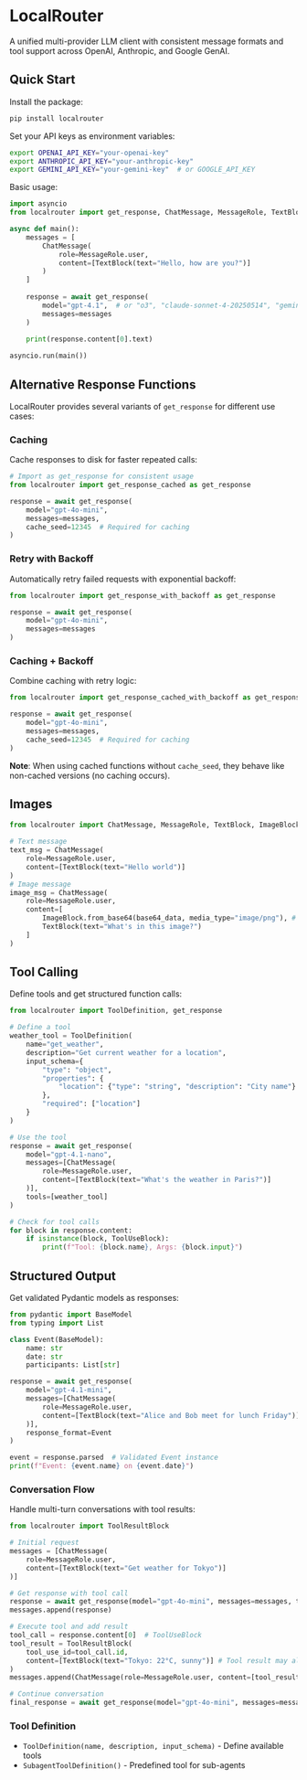 # LocalRouter

A unified multi-provider LLM client with consistent message formats and tool support across OpenAI, Anthropic, and Google GenAI.


## Quick Start

Install the package:
```bash
pip install localrouter
```

Set your API keys as environment variables:
```bash
export OPENAI_API_KEY="your-openai-key"
export ANTHROPIC_API_KEY="your-anthropic-key" 
export GEMINI_API_KEY="your-gemini-key"  # or GOOGLE_API_KEY
```

Basic usage:
```python
import asyncio
from localrouter import get_response, ChatMessage, MessageRole, TextBlock

async def main():
    messages = [
        ChatMessage(
            role=MessageRole.user, 
            content=[TextBlock(text="Hello, how are you?")]
        )
    ]
    
    response = await get_response(
        model="gpt-4.1",  # or "o3", "claude-sonnet-4-20250514", "gemini-2.5-pro", etc
        messages=messages
    )
    
    print(response.content[0].text)

asyncio.run(main())
```

## Alternative Response Functions

LocalRouter provides several variants of `get_response` for different use cases:

### Caching
Cache responses to disk for faster repeated calls:
```python
# Import as get_response for consistent usage
from localrouter import get_response_cached as get_response

response = await get_response(
    model="gpt-4o-mini",
    messages=messages,
    cache_seed=12345  # Required for caching
)
```

### Retry with Backoff
Automatically retry failed requests with exponential backoff:
```python
from localrouter import get_response_with_backoff as get_response

response = await get_response(
    model="gpt-4o-mini", 
    messages=messages
)
```

### Caching + Backoff
Combine caching with retry logic:
```python
from localrouter import get_response_cached_with_backoff as get_response

response = await get_response(
    model="gpt-4o-mini",
    messages=messages,
    cache_seed=12345  # Required for caching
)
```

**Note**: When using cached functions without `cache_seed`, they behave like non-cached versions (no caching occurs).

## Images

```python
from localrouter import ChatMessage, MessageRole, TextBlock, ImageBlock

# Text message
text_msg = ChatMessage(
    role=MessageRole.user,
    content=[TextBlock(text="Hello world")]
)
# Image message  
image_msg = ChatMessage(
    role=MessageRole.user,
    content=[
        ImageBlock.from_base64(base64_data, media_type="image/png"), # or: ImageBlock.from_file("image.png")
        TextBlock(text="What's in this image?")
    ]
)
```

## Tool Calling

Define tools and get structured function calls:

```python
from localrouter import ToolDefinition, get_response

# Define a tool
weather_tool = ToolDefinition(
    name="get_weather",
    description="Get current weather for a location",
    input_schema={
        "type": "object",
        "properties": {
            "location": {"type": "string", "description": "City name"}
        },
        "required": ["location"]
    }
)

# Use the tool
response = await get_response(
    model="gpt-4.1-nano",
    messages=[ChatMessage(
        role=MessageRole.user,
        content=[TextBlock(text="What's the weather in Paris?")]
    )],
    tools=[weather_tool]
)

# Check for tool calls
for block in response.content:
    if isinstance(block, ToolUseBlock):
        print(f"Tool: {block.name}, Args: {block.input}")
```

## Structured Output

Get validated Pydantic models as responses:

```python
from pydantic import BaseModel
from typing import List

class Event(BaseModel):
    name: str
    date: str
    participants: List[str]

response = await get_response(
    model="gpt-4.1-mini",
    messages=[ChatMessage(
        role=MessageRole.user,
        content=[TextBlock(text="Alice and Bob meet for lunch Friday")]
    )],
    response_format=Event
)

event = response.parsed  # Validated Event instance
print(f"Event: {event.name} on {event.date}")
```

### Conversation Flow

Handle multi-turn conversations with tool results:

```python
from localrouter import ToolResultBlock

# Initial request
messages = [ChatMessage(
    role=MessageRole.user,
    content=[TextBlock(text="Get weather for Tokyo")]
)]

# Get response with tool call
response = await get_response(model="gpt-4o-mini", messages=messages, tools=[weather_tool])
messages.append(response)

# Execute tool and add result
tool_call = response.content[0]  # ToolUseBlock
tool_result = ToolResultBlock(
    tool_use_id=tool_call.id,
    content=[TextBlock(text="Tokyo: 22°C, sunny")] # Tool result may also contain ImageBlock parts
)
messages.append(ChatMessage(role=MessageRole.user, content=[tool_result]))

# Continue conversation
final_response = await get_response(model="gpt-4o-mini", messages=messages, tools=[weather_tool])
```

### Tool Definition

- `ToolDefinition(name, description, input_schema)` - Define available tools
- `SubagentToolDefinition()` - Predefined tool for sub-agents
